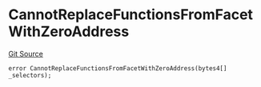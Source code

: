 # CannotReplaceFunctionsFromFacetWithZeroAddress
[Git Source](https://github.com/thrackle-io/rules-protocol/blob/b3877670eae43a9723081d42c4401502ebd5b9f6/src/economic/ruleStorage/RuleStorageDiamondLib.sol)


```solidity
error CannotReplaceFunctionsFromFacetWithZeroAddress(bytes4[] _selectors);
```

